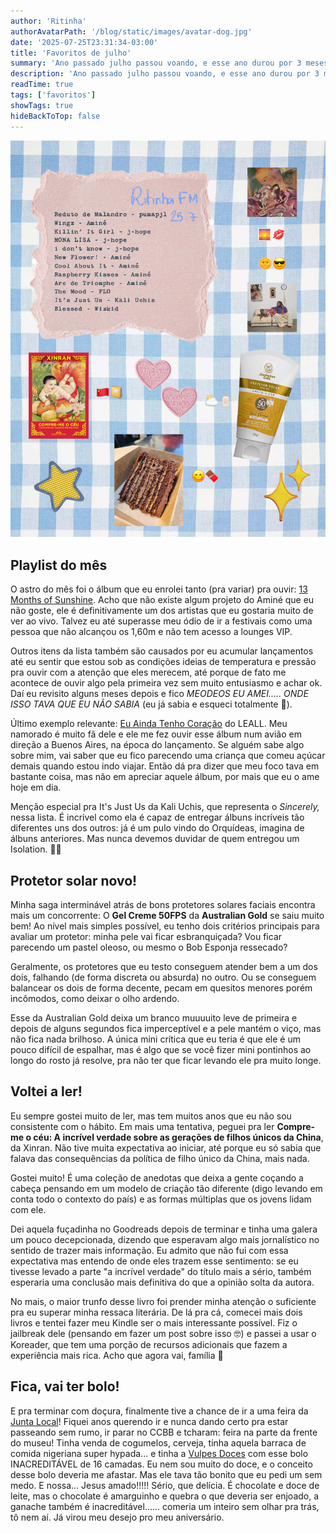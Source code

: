 ```yaml
---
author: 'Ritinha'
authorAvatarPath: '/blog/static/images/avatar-dog.jpg'
date: '2025-07-25T23:31:34-03:00'
title: 'Favoritos de julho'
summary: 'Ano passado julho passou voando, e esse ano durou por 3 meses.'
description: 'Ano passado julho passou voando, e esse ano durou por 3 meses.'
readTime: true
tags: ['favoritos']
showTags: true
hideBackToTop: false
---
```


![Itens favoritos de julho](july-faves.png)

## Playlist do mês

O astro do mês foi o álbum que eu enrolei tanto (pra variar) pra ouvir: [13 Months of Sunshine](https://youtu.be/CzUskXpimLU?si=hkgPF_S_JnQJaH2_). Acho que não existe algum projeto do Aminé que eu não goste, ele é definitivamente um dos artistas que eu gostaria muito de ver ao vivo. Talvez eu até superasse meu ódio de ir a festivais como uma pessoa que não alcançou os 1,60m e não tem acesso a lounges VIP.

Outros itens da lista também são causados por eu acumular lançamentos até eu sentir que estou sob as condições ideias de temperatura e pressão pra ouvir com a atenção que eles merecem, até porque de fato me acontece de ouvir algo pela primeira vez sem muito entusiasmo e achar ok. Daí eu revisito alguns meses depois e fico _MEODEOS EU AMEI..... ONDE ISSO TAVA QUE EU NÃO SABIA_ (eu já sabia e esqueci totalmente 🤠).

Último exemplo relevante: [Eu Ainda Tenho Coração](https://www.youtube.com/playlist?list=PLL2okX4PkPTvFsRsIpivSdH-9uvbR1yOa) do LEALL. Meu namorado é muito fã dele e ele me fez ouvir esse álbum num avião em direção a Buenos Aires, na época do lançamento. Se alguém sabe algo sobre mim, vai saber que eu fico parecendo uma criança que comeu açúcar demais quando estou indo viajar. Então dá pra dizer que meu foco tava em bastante coisa, mas não em apreciar aquele álbum, por mais que eu o ame hoje em dia.

Menção especial pra It's Just Us da Kali Uchis, que representa o _Sincerely,_ nessa lista. É incrível como ela é capaz de entregar álbuns incríveis tão diferentes uns dos outros: já é um pulo vindo do Orquídeas, imagina de álbuns anteriores. Mas nunca devemos duvidar de quem entregou um Isolation. 🙏🏽

## Protetor solar novo!

Minha saga interminável atrás de bons protetores solares faciais encontra mais um concorrente: O **Gel Creme 50FPS** da **Australian Gold** se saiu muito bem! Ao nível mais simples possível, eu tenho dois critérios principais para avaliar um protetor: minha pele vai ficar esbranquiçada? Vou ficar parecendo um pastel oleoso, ou mesmo o Bob Esponja ressecado?

Geralmente, os protetores que eu testo conseguem atender bem a um dos dois, falhando (de forma discreta ou absurda) no outro. Ou se conseguem balancear os dois de forma decente, pecam em quesitos menores porém incômodos, como deixar o olho ardendo.

Esse da Australian Gold deixa um branco muuuuito leve de primeira e depois de alguns segundos fica imperceptível e a pele mantém o viço, mas não fica nada brilhoso. A única mini crítica que eu teria é que ele é um pouco difícil de espalhar, mas é algo que se você fizer mini pontinhos ao longo do rosto já resolve, pra não ter que ficar levando ele pra muito longe.

## Voltei a ler!

Eu sempre gostei muito de ler, mas tem muitos anos que eu não sou consistente com o hábito. Em mais uma tentativa, peguei pra ler **Compre-me o céu: A incrível verdade sobre as gerações de filhos únicos da China**, da Xinran. Não tive muita expectativa ao iniciar, até porque eu só sabia que falava das consequências da política de filho único da China, mais nada.

Gostei muito! É uma coleção de anedotas que deixa a gente coçando a cabeça pensando em um modelo de criação tão diferente (digo levando em conta todo o contexto do país) e as formas múltiplas que os jovens lidam com ele.

Dei aquela fuçadinha no Goodreads depois de terminar e tinha uma galera um pouco decepcionada, dizendo que esperavam algo mais jornalístico no sentido de trazer mais informação. Eu admito que não fui com essa expectativa mas entendo de onde eles trazem esse sentimento: se eu tivesse levado a parte "a incrível verdade" do título mais a sério, também esperaria uma conclusão mais definitiva do que a opinião solta da autora.

No mais, o maior trunfo desse livro foi prender minha atenção o suficiente pra eu superar minha ressaca literária. De lá pra cá, comecei mais dois livros e tentei fazer meu Kindle ser o mais interessante possível. Fiz o jailbreak dele (pensando em fazer um post sobre isso 🤓) e passei a usar o Koreader, que tem uma porção de recursos adicionais que fazem a experiência mais rica. Acho que agora vai, família 🫣

## Fica, vai ter bolo!

E pra terminar com doçura, finalmente tive a chance de ir a uma feira da [Junta Local](https://www.instagram.com/ajuntalocal/?hl=pt)! Fiquei anos querendo ir e nunca dando certo pra estar passeando sem rumo, ir parar no CCBB e tcharam: feira na parte da frente do museu! Tinha venda de cogumelos, cerveja, tinha aquela barraca de comida nigeriana super hypada... e tinha a [Vulpes Doces](https://www.instagram.com/vulpesdoces) com esse bolo INACREDITÁVEL de 16 camadas. Eu nem sou muito do doce, e o conceito desse bolo deveria me afastar. Mas ele tava tão bonito que eu pedi um sem medo. E nossa... Jesus amado!!!!! Sério, que delícia. É chocolate e doce de leite, mas o chocolate é amarguinho e quebra o que deveria ser enjoado, a ganache também é inacreditável...... comeria um inteiro sem olhar pra trás, tô nem aí. Já virou meu desejo pro meu aniversário.
